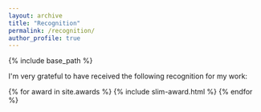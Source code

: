 ```yaml
---
layout: archive
title: "Recognition"
permalink: /recognition/
author_profile: true
---
```


{% include base_path %}

I'm very grateful to have received the following recognition for my work:

{% for award in site.awards %}
    {% include slim-award.html %}
{% endfor %}

